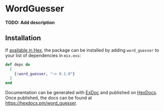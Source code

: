 # WordGuesser

**TODO: Add description**

## Installation

If [available in Hex](https://hex.pm/docs/publish), the package can be installed
by adding `word_guesser` to your list of dependencies in `mix.exs`:

```elixir
def deps do
  [
    {:word_guesser, "~> 0.1.0"}
  ]
end
```

Documentation can be generated with [ExDoc](https://github.com/elixir-lang/ex_doc)
and published on [HexDocs](https://hexdocs.pm). Once published, the docs can
be found at <https://hexdocs.pm/word_guesser>.

